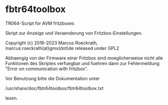 # fbtr64toolbox
TR064-Script for AVM fritzboxes

Skript zur Anzeige und Veraenderung von Fritzbox-Einstellungen.

Copyright (c) 2016-2023 Marcus Roeckrath, marcus.roeckrath(at)gmx(dot)de
released under GPL2

Abhaengig von der Firmware einer Fritzbox sind moeglicherweise nicht
alle Funktionen des Skriptes verfuegbar und fuehren dann zur
Fehlermeldung "Error on communication with fritzbox".

Vor Benutzung bitte die Dokumentation unter

/usr/share/doc/fbtr64toolbox/fbtr64toolbox.txt

lesen.
